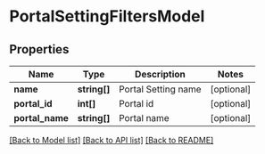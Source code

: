 # PortalSettingFiltersModel

## Properties
Name | Type | Description | Notes
------------ | ------------- | ------------- | -------------
**name** | **string[]** | Portal Setting name | [optional] 
**portal_id** | **int[]** | Portal id | [optional] 
**portal_name** | **string[]** | Portal name | [optional] 

[[Back to Model list]](../README.md#documentation-for-models) [[Back to API list]](../README.md#documentation-for-api-endpoints) [[Back to README]](../README.md)


